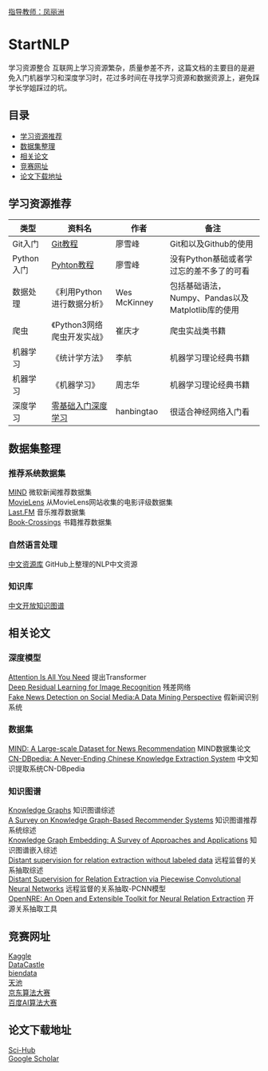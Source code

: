[指导教师：凤丽洲](http://stat.tjufe.edu.cn/content.jsp?urltype=news.NewsContentUrl&wbtreeid=1076&wbnewsid=1103)
# StartNLP
学习资源整合
互联网上学习资源繁杂，质量参差不齐，这篇文档的主要目的是避免入门机器学习和深度学习时，花过多时间在寻找学习资源和数据资源上，避免踩学长学姐踩过的坑。
## 目录
* [学习资源推荐](#学习资源推荐)  
* [数据集整理](#数据集整理)  
* [相关论文](#相关论文)
* [竞赛网址](#竞赛网址)
* [论文下载地址](#论文下载地址)  

## 学习资源推荐

|类型|资料名|作者|备注|
|---|---|---|---|
|Git入门|[Git教程](https://www.liaoxuefeng.com/wiki/896043488029600)|廖雪峰|Git和以及Github的使用|
|Python入门|[Pyhton教程](https://www.liaoxuefeng.com/wiki/1016959663602400)|廖雪峰|没有Python基础或者学过忘的差不多了的可看|
|数据处理|《利用Python进行数据分析》|Wes McKinney|包括基础语法，Numpy、Pandas以及Matplotlib库的使用|
|爬虫|《Python3网络爬虫开发实战》|崔庆才|爬虫实战类书籍|
|机器学习|《统计学方法》|李航|机器学习理论经典书籍|
|机器学习|《机器学习》|周志华|机器学习理论经典书籍|
|深度学习|[零基础入门深度学习](https://www.zybuluo.com/hanbingtao/note/433855)|hanbingtao|很适合神经网络入门看|

## 数据集整理
### 推荐系统数据集  
[MIND](https://msnews.github.io/index.html#getting-start) 微软新闻推荐数据集  
[MovieLens](https://grouplens.org/datasets/movielens/) 从MovieLens网站收集的电影评级数据集  
[Last.FM](https://grouplens.org/datasets/hetrec-2011/) 音乐推荐数据集  
[Book-Crossings](http://www2.informatik.uni-freiburg.de/~cziegler/BX/) 书籍推荐数据集  
  
### 自然语言处理  
[中文资源库](https://github.com/fighting41love/funNLP/) GitHub上整理的NLP中文资源  
  
### 知识库  
[中文开放知识图谱](http://openkg.cn/)

## 相关论文  
### 深度模型  
[Attention Is All You Need](论文/Attention-Is-All-You-Need.pdf) 提出Transformer  
[Deep Residual Learning for Image Recognition](论文/Deep-Residual-Learning-for-Image-Recognition.pdf) 残差网络  
[Fake News Detection on Social Media:A Data Mining Perspective](论文/Fake-News-Detection-on-Social-Media.pdf) 假新闻识别系统  
### 数据集  
[MIND: A Large-scale Dataset for News Recommendation](论文/MIND.pdf) MIND数据集论文  
[CN-DBpedia: A Never-Ending Chinese Knowledge Extraction System](论文/CN\-DBpedia-System.pdf) 中文知识提取系统CN-DBpedia  
### 知识图谱  
[Knowledge Graphs](论文/Knowledge-Graphs.pdf) 知识图谱综述  
[A Survey on Knowledge Graph-Based Recommender Systems](论文/A-Survey-on-Knowledge-Graph\-Based-Recommender-Systems.pdf) 知识图谱推荐系统综述  
[Knowledge Graph Embedding: A Survey of Approaches and Applications](Knowledge-Graph-Embedding.pdf) 知识图谱嵌入综述  
[Distant supervision for relation extraction without labeled data](论文/Distant-supervision-for-relation-extraction-without-labeled-data.pdf) 远程监督的关系抽取综述  
[Distant Supervision for Relation Extraction via Piecewise Convolutional Neural Networks](论文/PCNN.pdf) 远程监督的关系抽取-PCNN模型  
[OpenNRE: An Open and Extensible Toolkit for Neural Relation Extraction](论文/openNRE.pdf) 开源关系抽取工具  

## 竞赛网址
[Kaggle](https://www.kaggle.com)  
[DataCastle](https://www.dcjingsai.com/v2/cmptlist.html)  
[biendata](https://www.biendata.xyz)  
[天池](https://tianchi.aliyun.com/competition/gameList/algorithmList)  
[京东算法大赛](https://www.datafountain.cn/competitions)  
[百度AI算法大赛](https://aistudio.baidu.com/aistudio/competition)  

## 论文下载地址
[Sci-Hub](https://sci-hub.se/)  
[Google Scholar](https://scholar.google.com/)
